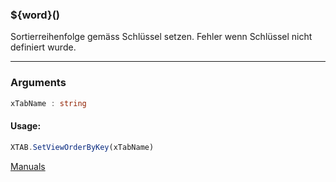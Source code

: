﻿### ${word}()
Sortierreihenfolge gemäss Schlüssel setzen. Fehler wenn Schlüssel nicht definiert wurde.

----

### Arguments
```ts
xTabName : string
```
#### Usage:
```ts
XTAB.SetViewOrderByKey(xTabName)
```

[Manuals](https://manuals.opacc.ch/docs/doku2401/F-Script/ScriptBlockFunc.XTAB.SetViewOrderByKey.html)
